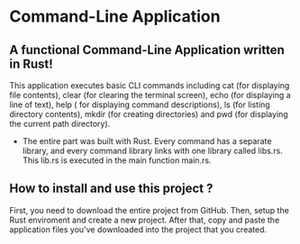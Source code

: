 # Command-Line Application

## A functional Command-Line Application written in Rust!

This application executes basic CLI commands including cat (for displaying file contents), clear (for clearing the terminal screen), echo (for displaying a line of text), help ( for displaying command descriptions), ls (for listing directory contents), mkdir (for creating directories) and pwd (for displaying the current path directory).

* The entire part was built with Rust. Every command has a separate library, and every command library links with one library called libs.rs. This lib.rs is executed in the main function main.rs.


## How to install and use this project ?

First, you need to download the entire project from GitHub. Then, setup the Rust enviroment and create a new project. After that, copy and paste the application files you've downloaded into the project that you created.
